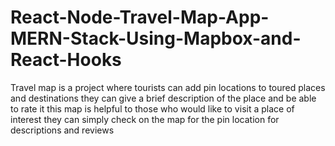 # React-Node-Travel-Map-App-MERN-Stack-Using-Mapbox-and-React-Hooks

Travel map is a project where tourists can add pin locations to toured places and destinations
they can give a brief description of the place and be able to rate it
this map is helpful to those who would like to visit a place of interest
they can simply check on the map for the pin location for descriptions and reviews
